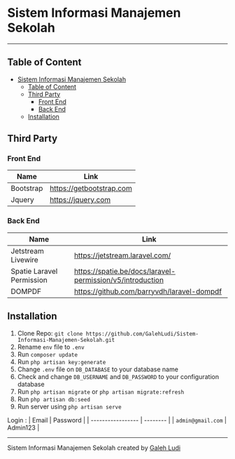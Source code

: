 # Sistem Informasi Manajemen Sekolah

***

## Table of Content

- [Sistem Informasi Manajemen Sekolah](#sistem-informasi-manajemen-sekolah)
  - [Table of Content](#table-of-content)
  - [Third Party](#third-party)
    - [Front End](#front-end)
    - [Back End](#back-end)
  - [Installation](#installation)

## Third Party

### Front End

| Name      | Link                       |
| --------- | -------------------------- |
| Bootstrap | <https://getbootstrap.com> |
| Jquery    | <https://jquery.com>       |

### Back End

| Name                      | Link                                                        |
| ------------------------- | ----------------------------------------------------------- |
| Jetstream Livewire        | <https://jetstream.laravel.com/>                            |
| Spatie Laravel Permission | <https://spatie.be/docs/laravel-permission/v5/introduction> |
| DOMPDF                    | <https://github.com/barryvdh/laravel-dompdf>                |

## Installation

1. Clone Repo: `git clone https://github.com/GalehLudi/Sistem-Informasi-Manajemen-Sekolah.git`
2. Rename `env` file to `.env`
3. Run `composer update`
4. Run `php artisan key:generate`
5. Change `.env` file on `DB_DATABASE` to your database name
6. Check and change `DB_USERNAME` and `DB_PASSWORD` to your configuration database
7. Run `php artisan migrate` or `php artisan migrate:refresh`
8. Run `php artisan db:seed`
9. Run server using `php artisan serve`

Login :&#x20;
| Email             | Password |
| ----------------- | -------- |
| `admin@gmail.com` | Admin123 |

***
Sistem Informasi Manajemen Sekolah created by [Galeh Ludi](https://instagram/galehludi/)
